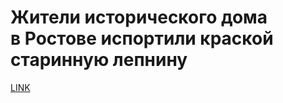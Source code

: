 # Жители исторического дома в Ростове испортили краской старинную лепнину



[LINK](https://varlamov.ru/3638866.html)